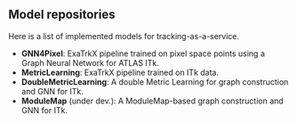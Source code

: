## Model repositories

Here is a list of implemented models for tracking-as-a-service.

- **GNN4Pixel**: ExaTrkX pipeline trained on pixel space points using a Graph Neural Network for ATLAS ITk.
- **MetricLearning**: ExaTrkX pipeline trained on ITk data.
- **DoubleMetricLearning**: A double Metric Learning for graph construction and GNN for ITk.
- **ModuleMap** (under dev.): A ModuleMap-based graph construction and GNN for ITk.
